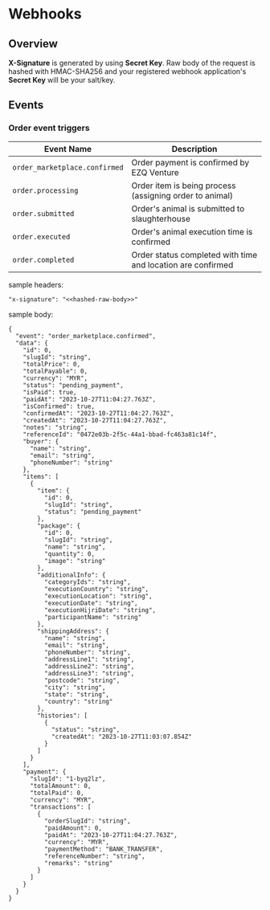 # Webhooks

## Overview
**X-Signature** is generated by using **Secret Key**. Raw body of the request is hashed with HMAC-SHA256 and your registered webhook application's **Secret Key** will be your salt/key.

## Events
### Order event triggers

| Event Name | Description |
| --- | --- |
| `order_marketplace.confirmed` | Order payment is confirmed by EZQ Venture|
| `order.processing` | Order item is being process (assigning order to animal) |
| `order.submitted` | Order's animal is submitted to slaughterhouse |
| `order.executed` | Order's animal execution time is confirmed |
| `order.completed` | Order status completed with time and location are confirmed |

sample headers:
```
"x-signature": "<<hashed-raw-body>>"
```

sample body:
```
{
  "event": "order_marketplace.confirmed",
  "data": {
    "id": 0,
    "slugId": "string",
    "totalPrice": 0,
    "totalPayable": 0,
    "currency": "MYR",
    "status": "pending_payment",
    "isPaid": true,
    "paidAt": "2023-10-27T11:04:27.763Z",
    "isConfirmed": true,
    "confirmedAt": "2023-10-27T11:04:27.763Z",
    "createdAt": "2023-10-27T11:04:27.763Z",
    "notes": "string",
    "referenceId": "0472e03b-2f5c-44a1-bbad-fc463a81c14f",
    "buyer": {
      "name": "string",
      "email": "string",
      "phoneNumber": "string"
    },
    "items": [
      {
        "item": {
          "id": 0,
          "slugId": "string",
          "status": "pending_payment"
        },
        "package": {
          "id": 0,
          "slugId": "string",
          "name": "string",
          "quantity": 0,
          "image": "string"
        },
        "additionalInfo": {
          "categoryIds": "string",
          "executionCountry": "string",
          "executionLocation": "string",
          "executionDate": "string",
          "executionHijriDate": "string",
          "participantName": "string"
        },
        "shippingAddress": {
          "name": "string",
          "email": "string",
          "phoneNumber": "string",
          "addressLine1": "string",
          "addressLine2": "string",
          "addressLine3": "string",
          "postcode": "string",
          "city": "string",
          "state": "string",
          "country": "string"
        },
        "histories": [
          {
            "status": "string",
            "createdAt": "2023-10-27T11:03:07.854Z"
          }
        ]
      }
    ],
    "payment": {
      "slugId": "1-byq2lz",
      "totalAmount": 0,
      "totalPaid": 0,
      "currency": "MYR",
      "transactions": [
        {
          "orderSlugId": "string",
          "paidAmount": 0,
          "paidAt": "2023-10-27T11:04:27.763Z",
          "currency": "MYR",
          "paymentMethod": "BANK_TRANSFER",
          "referenceNumber": "string",
          "remarks": "string"
        }
      ]
    }
  }
}
```
